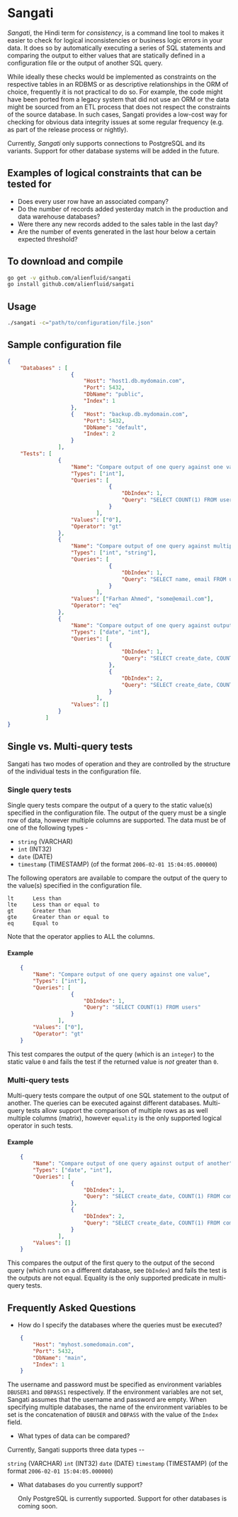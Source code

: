 # Sangati

*Sangati*, the Hindi term for *consistency*, is a command line tool to makes it easier to check for logical inconsistencies or business logic errors in your data. It does so by automatically executing a series of SQL statements and comparing the output to either values that are statically defined in a configuration file or the output of another SQL query. 

While ideally these checks would be implemented as constraints on the respective tables in an RDBMS or as descriptive relationships in the ORM of choice, frequently it is not practical to do so. For example, the code might have been ported from a legacy system that did not use an ORM or the data might be sourced from an ETL process that does not respect the constraints of the source database. In such cases, Sangati provides a low-cost way for checking for obvious data integrity issues at some regular frequency (e.g. as part of the release process or nightly).

Currently, *Sangati* only supports connections to PostgreSQL and its variants. Support for other database systems will be added in the future.

## Examples of logical constraints that can be tested for

* Does every user row have an associated company?
* Do the number of records added yesterday match in the production and data warehouse databases?
* Were there any new records added to the sales table in the last day?
* Are the number of events generated in the last hour below a certain expected threshold?

## To download and compile

```bash
go get -v github.com/alienfluid/sangati
go install github.com/alienfluid/sangati
```

## Usage

```bash
./sangati -c="path/to/configuration/file.json"
```

## Sample configuration file

```json
{
    "Databases" : [
                    {
                        "Host": "host1.db.mydomain.com",
                        "Port": 5432,
                        "DbName": "public",
                        "Index": 1
                    },
                    {   "Host": "backup.db.mydomain.com",
                        "Port": 5432,
                        "DbName": "default",
                        "Index": 2
                    }
                ],
    "Tests": [
                {
                    "Name": "Compare output of one query against one value",
                    "Types": ["int"],
                    "Queries": [
                                {
                                    "DbIndex": 1, 
                                    "Query": "SELECT COUNT(1) FROM users"
                                }
                            ],
                    "Values": ["0"],
                    "Operator": "gt"
                },
                {
                    "Name": "Compare output of one query against multiple values",
                    "Types": ["int", "string"],
                    "Queries": [
                                {
                                    "DbIndex": 1, 
                                    "Query": "SELECT name, email FROM users WHERE id = 4"
                                }
                            ],
                    "Values": ["Farhan Ahmed", "some@email.com"],
                    "Operator": "eq"
                },
                {
                    "Name": "Compare output of one query against output of another",
                    "Types": ["date", "int"],
                    "Queries": [
                                {
                                    "DbIndex": 1,
                                    "Query": "SELECT create_date, COUNT(1) FROM companies GROUP BY 1 ORDER BY 1"
                                },
                                {
                                    "DbIndex": 2,
                                    "Query": "SELECT create_date, COUNT(1) FROM companies GROUP BY 1 ORDER BY 1"
                                }
                            ],
                    "Values": []
                }               
            ]
}

```

## Single vs. Multi-query tests

Sangati has two modes of operation and they are controlled by the structure of the individual tests in the configuration file.

### Single query tests

Single query tests compare the output of a query to the static value(s) specified in the configuration file. The output of the query must be a single row of data, however multiple columns are supported. The data must be of one of the following types -

* `string` (VARCHAR)
* `int` (INT32)
* `date` (DATE)
* `timestamp` (TIMESTAMP) (of the format `2006-02-01 15:04:05.000000`)

The following operators are available to compare the output of the query to the value(s) specified in the configuration file.

```csv
lt      Less than
lte     Less than or equal to
gt      Greater than
gte     Greater than or equal to
eq      Equal to
```

Note that the operator applies to ALL the columns.

#### Example

```json
    {
        "Name": "Compare output of one query against one value",
        "Types": ["int"],
        "Queries": [
                    {
                        "DbIndex": 1, 
                        "Query": "SELECT COUNT(1) FROM users"
                    }
                ],
        "Values": ["0"],
        "Operator": "gt"
    }
```

This test compares the output of the query (which is an `integer`) to the static value `0` and fails the test if the returned value is _not_ greater than `0`.

### Multi-query tests

Multi-query tests compare the output of one SQL statement to the output of another. The queries can be executed against different databases. Multi-query tests allow support the comparison of multiple rows as as well multiple columns (matrix), however `equality` is the only supported logical operator in such tests. 

#### Example

```json
    {
        "Name": "Compare output of one query against output of another",
        "Types": ["date", "int"],
        "Queries": [
                    {
                        "DbIndex": 1,
                        "Query": "SELECT create_date, COUNT(1) FROM companies GROUP BY 1 ORDER BY 1"
                    },
                    {
                        "DbIndex": 2,
                        "Query": "SELECT create_date, COUNT(1) FROM companies GROUP BY 1 ORDER BY 1"
                    }
                ],
        "Values": []
    } 
```    

This compares the output of the first query to the output of the second query (which runs on a different database, see `DbIndex`) and fails the test is the outputs are not equal. Equality is the only supported predicate in multi-query tests.

## Frequently Asked Questions

* How do I specify the databases where the queries must be executed?

```json
    {
        "Host": "myhost.somedomain.com",
        "Port": 5432,
        "DbName": "main",
        "Index": 1
    }
```

The username and password must be specified as environment variables `DBUSER1` and `DBPASS1` respectively. If the environment variables are not set, Sangati assumes that the username and password are empty. When specifying multiple databases, the name of the environment variables to be set is the concatenation of `DBUSER` and `DBPASS` with the value of the `Index` field.

* What types of data can be compared?

Currently, Sangati supports three data types --

`string` (VARCHAR)
`int` (INT32)
`date` (DATE)
`timestamp` (TIMESTAMP) (of the format `2006-02-01 15:04:05.000000`)

* What databases do you currently support?

    Only PostgreSQL is currently supported. Support for other databases is coming soon.
